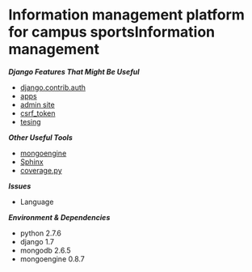Information management platform for campus sportsInformation management
=======================================================================

***Django Features That Might Be Useful***

* [django.contrib.auth](https://docs.djangoproject.com/en/1.7/topics/auth/#module-django.contrib.auth)
* [apps](https://docs.djangoproject.com/en/1.7/ref/applications/)
* [admin site](https://docs.djangoproject.com/en/1.7/ref/contrib/admin/)
* [csrf_token](https://docs.djangoproject.com/en/1.7/ref/contrib/csrf/)
* [tesing](https://docs.djangoproject.com/en/1.7/topics/testing/)

***Other Useful Tools***

* [mongoengine](http://mongoengine.org/)
* [Sphinx](https://pypi.python.org/pypi/Sphinx/1.3b1)
* [coverage.py](http://nedbatchelder.com/code/coverage/)

***Issues***

* Language

***Environment & Dependencies***

* python 2.7.6
* django 1.7
* mongodb 2.6.5
* mongoengine 0.8.7
